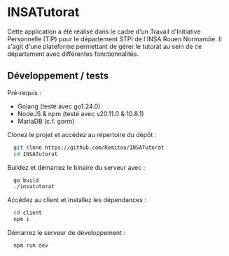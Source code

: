 
# INSATutorat
Cette application a été réalisé dans le cadre d'un Travail d'Initiative Personnelle (TIP) pour le département STPI de l'INSA Rouen Normandie. Il s'agit d'une plateforme permettant de gérer le tutorat au sein de ce département avec différentes fonctionnalités.


## Développement / tests

Pré-requis :
* Golang (testé avec go1.24.0)
* NodeJS & npm (testé avec v20.11.0 & 10.8.1)
* MariaDB (c.f. gorm)

Clonez le projet et accédez au répertoire du dépôt :

```bash
  git clone https://github.com/Romitou/INSATutorat
  cd INSATutorat
```

Buildez et démarrez le binaire du serveur avec :

```bash
  go build
  ./insatutorat
```

Accédez au client et installez les dépendances :

```bash
  cd client
  npm i
```

Démarrez le serveur de développement :

```bash
  npm run dev
```

